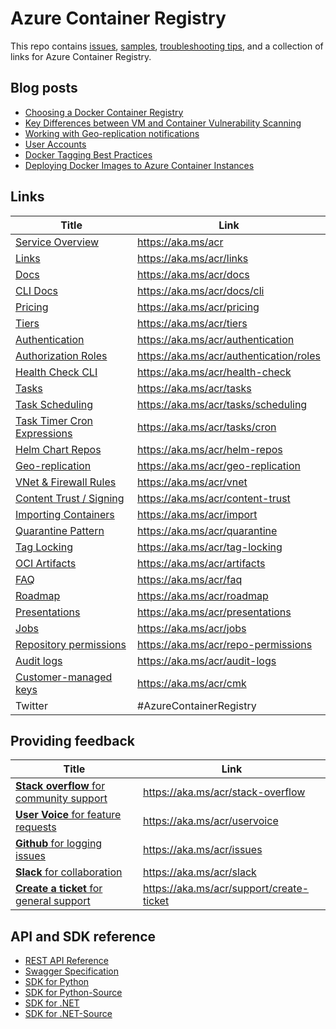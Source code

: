 # Azure Container Registry

This repo contains [issues](https://github.com/Azure/acr/issues), [samples](./docs), [troubleshooting tips](./docs/Troubleshooting%20Guide.md), and a collection of links for Azure Container Registry.

## Blog posts

* [Choosing a Docker Container Registry](https://stevelasker.blog/2018/11/14/choosing-a-docker-container-registry/)
* [Key Differences between VM and Container Vulnerability Scanning](https://stevelasker.blog/2018/06/27/key-differences-between-vm-and-container-vulnerability-scanning/)
* [Working with Geo-replication notifications](https://stevelasker.blog/2018/01/29/working-with-acr-geo-replication-notifications/)
* [User Accounts](https://stevelasker.blog/2016/11/17/azure-container-registry-user-accounts/)
* [Docker Tagging Best Practices](https://stevelasker.blog/2018/03/01/docker-tagging-best-practices-for-tagging-and-versioning-docker-images/)
* [Deploying Docker Images to Azure Container Instances](https://stevelasker.blog/2017/07/28/deploying-docker-images-from-the-azure-container-registry-to-azure-container-instances/)


## Links
| Title | Link |
| - | - |
| [Service Overview](https://aka.ms/acr) | https://aka.ms/acr |
| [Links](https://aka.ms/acr/links) | https://aka.ms/acr/links | 
| [Docs](https://aka.ms/acr/docs) | https://aka.ms/acr/docs |
| [CLI Docs](https://aka.ms/acr/docs/cli) | https://aka.ms/acr/docs/cli |
| [Pricing](https://aka.ms/acr/pricing) | https://aka.ms/acr/pricing |
| [Tiers](https://aka.ms/acr/tiers) | https://aka.ms/acr/tiers |
| [Authentication](https://aka.ms/acr/authentication) | https://aka.ms/acr/authentication |
| [Authorization Roles](https://aka.ms/acr/authentication/roles) | https://aka.ms/acr/authentication/roles |
| [Health Check CLI](https://aka.ms/acr/health-check) | https://aka.ms/acr/health-check |
| [Tasks](https://aka.ms/acr/tasks) | https://aka.ms/acr/tasks |
| [Task Scheduling](https://aka.ms/acr/tasks/scheduling) | https://aka.ms/acr/tasks/scheduling |
| [Task Timer Cron Expressions](https://aka.ms/acr/tasks/cron) | https://aka.ms/acr/tasks/cron |
| [Helm Chart Repos](https://aka.ms/acr/helm-repos) | https://aka.ms/acr/helm-repos |
| [Geo-replication](https://aka.ms/acr/geo-replication) | https://aka.ms/acr/geo-replication |
| [VNet & Firewall Rules](https://aka.ms/acr/vnet) | https://aka.ms/acr/vnet |
| [Content Trust / Signing](https://aka.ms/acr/content-trust) | https://aka.ms/acr/content-trust |
| [Importing Containers](https://aka.ms/acr/import) | https://aka.ms/acr/import |
| [Quarantine Pattern](https://aka.ms/acr/quarantine) | https://aka.ms/acr/quarantine |
| [Tag Locking](https://aka.ms/acr/tag-locking) | https://aka.ms/acr/tag-locking |
| [OCI Artifacts](https://aka.ms/acr/artifacts) | https://aka.ms/acr/artifacts |
| [FAQ](https://aka.ms/acr/faq) | https://aka.ms/acr/faq |
| [Roadmap](https://aka.ms/acr/roadmap) | https://aka.ms/acr/roadmap |
| [Presentations](https://aka.ms/acr/presentations) | https://aka.ms/acr/presentations |
| [Jobs](https://aka.ms/acr/jobs) | https://aka.ms/acr/jobs |
| [Repository permissions](https://aka.ms/acr/repo-permissions) | https://aka.ms/acr/repo-permissions |
| [Audit logs](https://aka.ms/acr/audit-logs) | https://aka.ms/acr/audit-logs |
| [Customer-managed keys](https://aka.ms/acr/cmk) | https://aka.ms/acr/cmk |
| Twitter | #AzureContainerRegistry |

## Providing feedback
| Title | Link |
|-|-|
| [**Stack overflow** for community support](https://aka.ms/acr/stack-overflow) | https://aka.ms/acr/stack-overflow |
| [**User Voice** for feature requests](https://aka.ms/acr/uservoice) | https://aka.ms/acr/uservoice |
| [**Github** for logging issues](https://aka.ms/acr/issues) | https://aka.ms/acr/issues |
| [**Slack** for collaboration](https://aka.ms/acr/slack) | https://aka.ms/acr/slack |
| [**Create a ticket** for general support](https://aka.ms/acr/support/create-ticket) | https://aka.ms/acr/support/create-ticket |


## API and SDK reference

* [REST API Reference](https://docs.microsoft.com/rest/api/containerregistry/)
* [Swagger Specification](https://github.com/Azure/azure-rest-api-specs/blob/master/specification/containerregistry/resource-manager/Microsoft.ContainerRegistry/stable/2017-10-01/containerregistry.json)
* [SDK for Python](https://pypi.python.org/pypi/azure-mgmt-containerregistry)
* [SDK for Python-Source](https://github.com/Azure/azure-sdk-for-python/tree/master/azure-mgmt-containerregistry)
* [SDK for .NET](https://www.nuget.org/packages/Microsoft.Azure.Management.ContainerRegistry)
* [SDK for .NET-Source](https://github.com/Azure/azure-sdk-for-net/tree/master/src/SDKs/ContainerRegistry)
